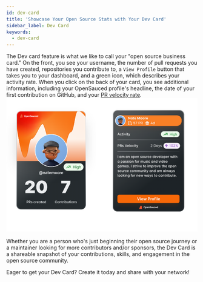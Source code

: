 ```yaml
---
id: dev-card
title: 'Showcase Your Open Source Stats with Your Dev Card'
sidebar_label: Dev Card
keywords:
  - dev-card
---
```


The Dev card feature is what we like to call your "open source business card." On the front, you see your username, the number of pull requests you have created, repositories you contribute to, a `View Profile` button that takes you to your dashboard, and a green icon, which describes your activity rate. When you click on the back of your card, you see additional information, including your OpenSauced profile's headline, the date of your first contribution on GitHub, and your [PR velocity rate](../../docs/community/pr-velocity.md).
![screenshot of front and back of a dev card](../../static/img/a-dev-card.png)

Whether you are a person who's just beginning their open source journey or a maintainer looking for more contributors and/or sponsors, the Dev Card is a shareable snapshot of your contributions, skills, and engagement in the open source community.

Eager to get your Dev Card? Create it today and share with your network!
